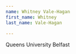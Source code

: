 ```yaml
---
name: Whitney Vale-Hagan
first_name: Whitney
last_name: Vale-Hagan

---
```

Queens University Belfast 
